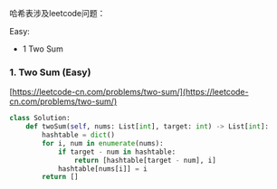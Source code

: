 哈希表涉及leetcode问题：

Easy:
* 1 Two Sum

### 1. Two Sum (Easy)
[https://leetcode-cn.com/problems/two-sum/](https://leetcode-cn.com/problems/two-sum/)
```python
class Solution:
    def twoSum(self, nums: List[int], target: int) -> List[int]:
        hashtable = dict()
        for i, num in enumerate(nums):
            if target - num in hashtable:
                return [hashtable[target - num], i]
            hashtable[nums[i]] = i
        return []

